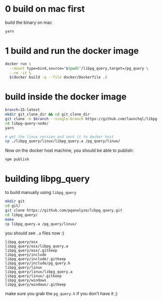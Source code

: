 # 0 build on mac first

build the binary on mac 

```sh
yarn
```

# 1 build and run the docker image

```sh
docker run \
  --mount type=bind,source="$(pwd)"/libpg_query,target=/pg_query \
  --rm -it \
  $(docker build -q --file docker/Dockerfile .)
```

# build inside the docker image

```sh
branch=15-latest
mkdir git_clone_dir && cd git_clone_dir
git clone -b $branch --single-branch https://github.com/launchql/libpg-query-node
cd libpg-query-node/
yarn

# get the linux version and sent it to docker host
cp ./libpg_query/linux/libpg_query.a /pg_query/linux/
```

Now on the docker host machine, you should be able to publish:

```sh
npm publish
```

# building libpg_query

to build manually using `libpg_query`

```sh
mkdir git
cd git/
git clone https://github.com/pganalyze/libpg_query.git
cd libpg_query/
make
cp libpg_query.a /pg_query/linux/
```
 
you should see `.a` files now :)

```
libpg_query/osx
libpg_query/osx/libpg_query.a
libpg_query/osx/.gitkeep
libpg_query/include
libpg_query/include/.gitkeep
libpg_query/include/pg_query.h
libpg_query/linux
libpg_query/linux/libpg_query.a
libpg_query/linux/.gitkeep
libpg_query/windows
libpg_query/windows/.gitkeep
```

make sure you grab the `pg_query.h` if you don't have it ;)
